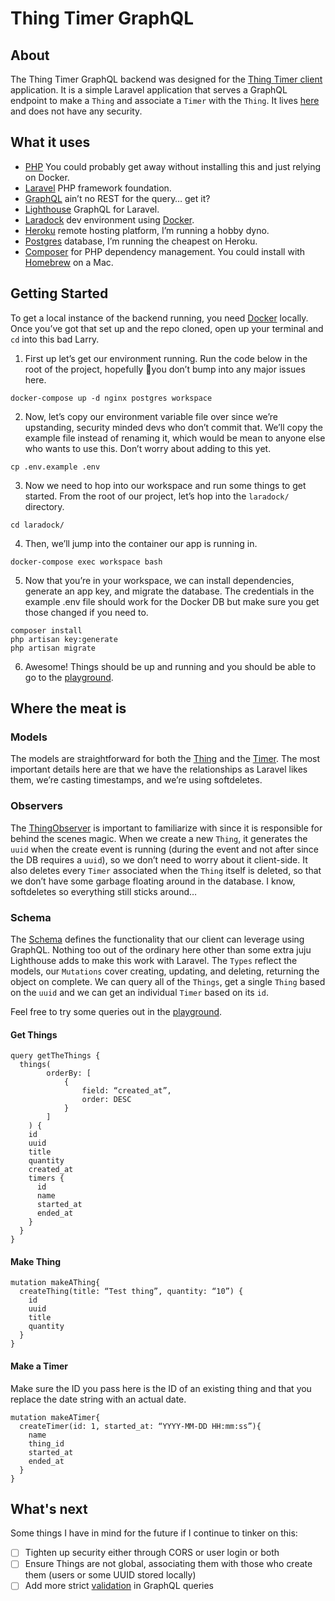 # Thing Timer GraphQL

## About

The Thing Timer GraphQL backend was designed for the [Thing Timer client](https://github.com/inghamemerson/thingtimer-client) application. It is a simple Laravel application that serves a GraphQL endpoint to make a `Thing` and associate a `Timer` with the `Thing`. It lives [here](https://api.thingtimer.com/graphql-playground) and does not have any security.

## What it uses

- [PHP](https://www.php.net) You could probably get away without installing this and just relying on Docker.
- [Laravel](https://laravel.com/) PHP framework foundation.
- [GraphQL](https://graphql.org) ain’t no REST for the query… get it?
- [Lighthouse](https://lighthouse-php.com) GraphQL for Laravel.
- [Laradock](https://laradock.io) dev environment using [Docker](https://www.docker.com).
- [Heroku](https://www.heroku.com) remote hosting platform, I’m running a hobby dyno.
- [Postgres](https://www.postgresql.org) database, I’m running the cheapest on Heroku.
- [Composer](https://getcomposer.org) for PHP dependency management. You could install with [Homebrew](https://brew.sh) on a Mac.

## Getting Started

To get a local instance of the backend running, you need [Docker](https://docs.docker.com/docker-for-mac/install/) locally. Once you’ve got that set up and the repo cloned, open up your terminal and `cd` into this bad Larry.


1. First up let’s get our environment running. Run the code below in the root of the project, hopefully 🤞you don’t bump into any major issues here.
```
docker-compose up -d nginx postgres workspace
```
 
2. Now, let’s copy our environment variable file over since we’re upstanding, security minded devs who don’t commit that. We’ll copy the example file instead of renaming it, which would be mean to anyone else who wants to use this. Don’t worry about adding to this yet.
```
cp .env.example .env
```

3. Now we need to hop into our workspace and run some things to get started. From the root of our project, let’s hop into the `laradock/` directory.
```
cd laradock/
```

4. Then, we’ll jump into the container our app is running in.
```
docker-compose exec workspace bash
```

5. Now that you’re in your workspace, we can install dependencies, generate an app key, and migrate the database. The credentials in the example .env file should work for the Docker DB but make sure you get those changed if you need to.

```
composer install
php artisan key:generate
php artisan migrate
```

6. Awesome! Things should be up and running and you should be able to go to the [playground](http://localhost/graphql-playground).

## Where the meat is

### Models
The models are straightforward for both the [Thing](https://github.com/inghamemerson/thingtimer-api/blob/master/app/Models/Thing.php) and the [Timer](https://github.com/inghamemerson/thingtimer-api/blob/master/app/Models/Timer.php). The most important details here are that we have the relationships as Laravel likes them, we’re casting timestamps, and we’re using softdeletes.

### Observers
The [ThingObserver](https://github.com/inghamemerson/thingtimer-api/blob/master/app/Observers/ThingObserver.php) is important to familiarize with since it is responsible for behind the scenes magic. When we create a new `Thing`, it generates the `uuid` when the create event is running (during the event and not after since the DB requires a `uuid`), so we don’t need to worry about it client-side. It also deletes every `Timer` associated when the `Thing` itself is deleted, so that we don’t have some garbage floating around in the database. I know, softdeletes so everything still sticks around…

### Schema
The [Schema](https://github.com/inghamemerson/thingtimer-api/blob/master/graphql/schema.graphql) defines the functionality that our client can leverage using GraphQL. Nothing too out of the ordinary here other than some extra juju Lighthouse adds to make this work with Laravel. The `Types` reflect the models, our `Mutations` cover creating, updating, and deleting, returning the object on complete. We can query all of the `Things`, get a single `Thing` based on the `uuid` and we can get an individual `Timer` based on its `id`.

Feel free to try some queries out in the [playground](http://localhost/graphql-playground).

#### Get Things
```
query getTheThings {
  things(
        orderBy: [
            {
                field: “created_at”,
                order: DESC
            }
        ]
    ) {
    id
    uuid
    title
    quantity
    created_at
    timers {
      id
      name
      started_at
      ended_at
    }
  }
}
```

#### Make Thing
```
mutation makeAThing{
  createThing(title: “Test thing”, quantity: “10”) {
    id
    uuid
    title
    quantity
  }
}
```

#### Make a Timer
Make sure the ID you pass here is the ID of an existing thing and that you replace the date string with an actual date.
```
mutation makeATimer{
  createTimer(id: 1, started_at: “YYYY-MM-DD HH:mm:ss”){
    name
    thing_id
    started_at
    ended_at
  }
}
```

## What's next
Some things I have in mind for the future if I continue to tinker on this:
- [ ] Tighten up security either through CORS or user login or both
- [ ] Ensure Things are not global, associating them with those who create them (users or some UUID stored locally)
- [ ] Add more strict [validation](https://lighthouse-php.com/master/security/validation.html#validating-arguments) in GraphQL queries
